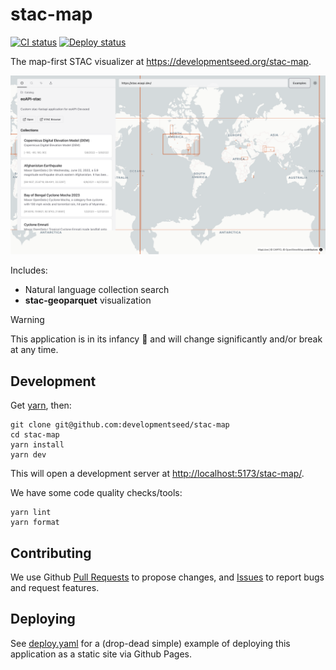 # stac-map

[![CI status](https://img.shields.io/github/actions/workflow/status/developmentseed/stac-map/ci.yaml?style=for-the-badge&label=CI)](https://github.com/developmentseed/stac-map/actions/workflows/ci.yaml)
[![Deploy status](https://img.shields.io/github/actions/workflow/status/developmentseed/stac-map/deploy.yaml?style=for-the-badge&label=Deploy)](https://github.com/developmentseed/stac-map/actions/workflows/deploy.yaml)

The map-first STAC visualizer at <https://developmentseed.org/stac-map>.

<!-- markdownlint-disable MD033 -->
<picture>
  <source media="(prefers-color-scheme: dark)" srcset="img/stac-map-dark.png">
  <img alt="stac-map with eoAPI DevSeed loaded in " src="img/stac-map-light.png">
</picture>
<!-- markdownlint-enable MD033 -->

Includes:

- Natural language collection search
- **stac-geoparquet** visualization

> [!WARNING]
> This application is in its infancy :baby: and will change significantly and/or break at any time.

## Development

Get [yarn](https://yarnpkg.com/), then:

```shell
git clone git@github.com:developmentseed/stac-map
cd stac-map
yarn install
yarn dev
```

This will open a development server at <http://localhost:5173/stac-map/>.

We have some code quality checks/tools:

```shell
yarn lint
yarn format
```

## Contributing

We use Github [Pull Requests](https://github.com/developmentseed/stac-map/pulls) to propose changes, and [Issues](https://github.com/developmentseed/stac-map/issues) to report bugs and request features.

## Deploying

See [deploy.yaml](./.github/workflows/deploy.yaml) for a (drop-dead simple) example of deploying this application as a static site via Github Pages.
